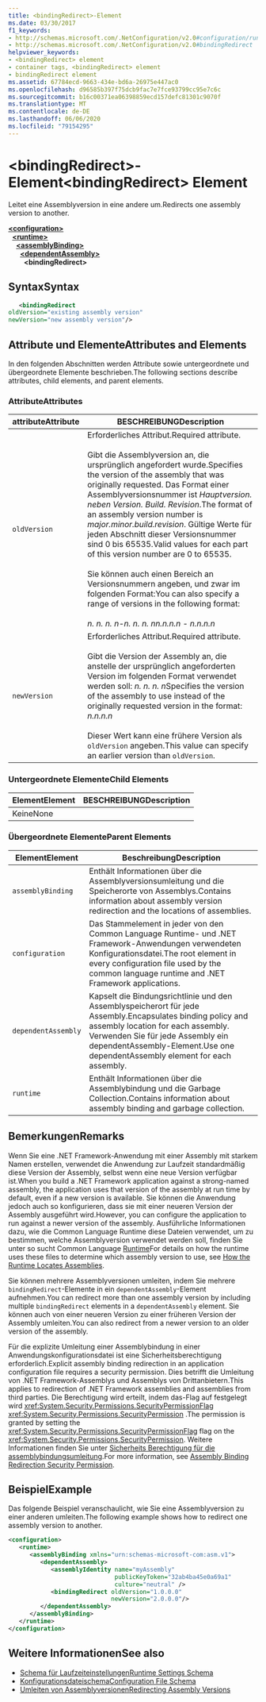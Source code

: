 ```yaml
---
title: <bindingRedirect>-Element
ms.date: 03/30/2017
f1_keywords:
- http://schemas.microsoft.com/.NetConfiguration/v2.0#configuration/runtime/assemblyBinding/dependentAssembly/bindingRedirect
- http://schemas.microsoft.com/.NetConfiguration/v2.0#bindingRedirect
helpviewer_keywords:
- <bindingRedirect> element
- container tags, <bindingRedirect> element
- bindingRedirect element
ms.assetid: 67784ecd-9663-434e-bd6a-26975e447ac0
ms.openlocfilehash: d96585b397f75dcb9fac7e7fce93799cc95e7c6c
ms.sourcegitcommit: b16c00371ea06398859ecd157defc81301c9070f
ms.translationtype: MT
ms.contentlocale: de-DE
ms.lasthandoff: 06/06/2020
ms.locfileid: "79154295"
---
```

# <a name="bindingredirect-element"></a><span data-ttu-id="ff718-102">\<bindingRedirect>-Element</span><span class="sxs-lookup"><span data-stu-id="ff718-102">\<bindingRedirect> Element</span></span>
<span data-ttu-id="ff718-103">Leitet eine Assemblyversion in eine andere um.</span><span class="sxs-lookup"><span data-stu-id="ff718-103">Redirects one assembly version to another.</span></span>  
  
[**\<configuration>**](../configuration-element.md)\
&nbsp;&nbsp;[**\<runtime>**](runtime-element.md)\
&nbsp;&nbsp;&nbsp;&nbsp;[**\<assemblyBinding>**](assemblybinding-element-for-runtime.md)\
&nbsp;&nbsp;&nbsp;&nbsp;&nbsp;&nbsp;[**\<dependentAssembly>**](dependentassembly-element.md)\
&nbsp;&nbsp;&nbsp;&nbsp;&nbsp;&nbsp;&nbsp;&nbsp;**\<bindingRedirect>**  
  
## <a name="syntax"></a><span data-ttu-id="ff718-104">Syntax</span><span class="sxs-lookup"><span data-stu-id="ff718-104">Syntax</span></span>  
  
```xml  
   <bindingRedirect
oldVersion="existing assembly version"  
newVersion="new assembly version"/>  
```  
  
## <a name="attributes-and-elements"></a><span data-ttu-id="ff718-105">Attribute und Elemente</span><span class="sxs-lookup"><span data-stu-id="ff718-105">Attributes and Elements</span></span>  
 <span data-ttu-id="ff718-106">In den folgenden Abschnitten werden Attribute sowie untergeordnete und übergeordnete Elemente beschrieben.</span><span class="sxs-lookup"><span data-stu-id="ff718-106">The following sections describe attributes, child elements, and parent elements.</span></span>  
  
### <a name="attributes"></a><span data-ttu-id="ff718-107">Attribute</span><span class="sxs-lookup"><span data-stu-id="ff718-107">Attributes</span></span>  
  
|<span data-ttu-id="ff718-108">attribute</span><span class="sxs-lookup"><span data-stu-id="ff718-108">Attribute</span></span>|<span data-ttu-id="ff718-109">BESCHREIBUNG</span><span class="sxs-lookup"><span data-stu-id="ff718-109">Description</span></span>|  
|---------------|-----------------|  
|`oldVersion`|<span data-ttu-id="ff718-110">Erforderliches Attribut.</span><span class="sxs-lookup"><span data-stu-id="ff718-110">Required attribute.</span></span><br /><br /> <span data-ttu-id="ff718-111">Gibt die Assemblyversion an, die ursprünglich angefordert wurde.</span><span class="sxs-lookup"><span data-stu-id="ff718-111">Specifies the version of the assembly that was originally requested.</span></span> <span data-ttu-id="ff718-112">Das Format einer Assemblyversionsnummer ist *Hauptversion. neben Version. Build. Revision*.</span><span class="sxs-lookup"><span data-stu-id="ff718-112">The format of an assembly version number is *major.minor.build.revision*.</span></span> <span data-ttu-id="ff718-113">Gültige Werte für jeden Abschnitt dieser Versionsnummer sind 0 bis 65535.</span><span class="sxs-lookup"><span data-stu-id="ff718-113">Valid values for each part of this version number are 0 to 65535.</span></span><br /><br /> <span data-ttu-id="ff718-114">Sie können auch einen Bereich an Versionsnummern angeben, und zwar im folgenden Format:</span><span class="sxs-lookup"><span data-stu-id="ff718-114">You can also specify a range of versions in the following format:</span></span><br /><br /> <span data-ttu-id="ff718-115">*n. n. n. n-n. n. n. n*</span><span class="sxs-lookup"><span data-stu-id="ff718-115">*n.n.n.n - n.n.n.n*</span></span>|  
|`newVersion`|<span data-ttu-id="ff718-116">Erforderliches Attribut.</span><span class="sxs-lookup"><span data-stu-id="ff718-116">Required attribute.</span></span><br /><br /> <span data-ttu-id="ff718-117">Gibt die Version der Assembly an, die anstelle der ursprünglich angeforderten Version im folgenden Format verwendet werden soll: *n. n. n. n*</span><span class="sxs-lookup"><span data-stu-id="ff718-117">Specifies the version of the assembly to use instead of the originally requested version in the format: *n.n.n.n*</span></span><br /><br /> <span data-ttu-id="ff718-118">Dieser Wert kann eine frühere Version als `oldVersion` angeben.</span><span class="sxs-lookup"><span data-stu-id="ff718-118">This value can specify an earlier version than `oldVersion`.</span></span>|  
  
### <a name="child-elements"></a><span data-ttu-id="ff718-119">Untergeordnete Elemente</span><span class="sxs-lookup"><span data-stu-id="ff718-119">Child Elements</span></span>  
  
|<span data-ttu-id="ff718-120">Element</span><span class="sxs-lookup"><span data-stu-id="ff718-120">Element</span></span>|<span data-ttu-id="ff718-121">BESCHREIBUNG</span><span class="sxs-lookup"><span data-stu-id="ff718-121">Description</span></span>|  
|-------------|-----------------|  
|<span data-ttu-id="ff718-122">Keine</span><span class="sxs-lookup"><span data-stu-id="ff718-122">None</span></span>||  
  
### <a name="parent-elements"></a><span data-ttu-id="ff718-123">Übergeordnete Elemente</span><span class="sxs-lookup"><span data-stu-id="ff718-123">Parent Elements</span></span>  
  
|<span data-ttu-id="ff718-124">Element</span><span class="sxs-lookup"><span data-stu-id="ff718-124">Element</span></span>|<span data-ttu-id="ff718-125">Beschreibung</span><span class="sxs-lookup"><span data-stu-id="ff718-125">Description</span></span>|  
|-------------|-----------------|  
|`assemblyBinding`|<span data-ttu-id="ff718-126">Enthält Informationen über die Assemblyversionsumleitung und die Speicherorte von Assemblys.</span><span class="sxs-lookup"><span data-stu-id="ff718-126">Contains information about assembly version redirection and the locations of assemblies.</span></span>|  
|`configuration`|<span data-ttu-id="ff718-127">Das Stammelement in jeder von den Common Language Runtime- und .NET Framework-Anwendungen verwendeten Konfigurationsdatei.</span><span class="sxs-lookup"><span data-stu-id="ff718-127">The root element in every configuration file used by the common language runtime and .NET Framework applications.</span></span>|  
|`dependentAssembly`|<span data-ttu-id="ff718-128">Kapselt die Bindungsrichtlinie und den Assemblyspeicherort für jede Assembly.</span><span class="sxs-lookup"><span data-stu-id="ff718-128">Encapsulates binding policy and assembly location for each assembly.</span></span> <span data-ttu-id="ff718-129">Verwenden Sie für jede Assembly ein dependentAssembly-Element.</span><span class="sxs-lookup"><span data-stu-id="ff718-129">Use one dependentAssembly element for each assembly.</span></span>|  
|`runtime`|<span data-ttu-id="ff718-130">Enthält Informationen über die Assemblybindung und die Garbage Collection.</span><span class="sxs-lookup"><span data-stu-id="ff718-130">Contains information about assembly binding and garbage collection.</span></span>|  
  
## <a name="remarks"></a><span data-ttu-id="ff718-131">Bemerkungen</span><span class="sxs-lookup"><span data-stu-id="ff718-131">Remarks</span></span>  
 <span data-ttu-id="ff718-132">Wenn Sie eine .NET Framework-Anwendung mit einer Assembly mit starkem Namen erstellen, verwendet die Anwendung zur Laufzeit standardmäßig diese Version der Assembly, selbst wenn eine neue Version verfügbar ist.</span><span class="sxs-lookup"><span data-stu-id="ff718-132">When you build a .NET Framework application against a strong-named assembly, the application uses that version of the assembly at run time by default, even if a new version is available.</span></span> <span data-ttu-id="ff718-133">Sie können die Anwendung jedoch auch so konfigurieren, dass sie mit einer neueren Version der Assembly ausgeführt wird.</span><span class="sxs-lookup"><span data-stu-id="ff718-133">However, you can configure the application to run against a newer version of the assembly.</span></span> <span data-ttu-id="ff718-134">Ausführliche Informationen dazu, wie die Common Language Runtime diese Dateien verwendet, um zu bestimmen, welche Assemblyversion verwendet werden soll, finden Sie unter so sucht Common Language [Runtime](../../../deployment/how-the-runtime-locates-assemblies.md)</span><span class="sxs-lookup"><span data-stu-id="ff718-134">For details on how the runtime uses these files to determine which assembly version to use, see [How the Runtime Locates Assemblies](../../../deployment/how-the-runtime-locates-assemblies.md).</span></span>  
  
 <span data-ttu-id="ff718-135">Sie können mehrere Assemblyversionen umleiten, indem Sie mehrere `bindingRedirect`-Elemente in ein `dependentAssembly`-Element aufnehmen.</span><span class="sxs-lookup"><span data-stu-id="ff718-135">You can redirect more than one assembly version by including multiple `bindingRedirect` elements in a `dependentAssembly` element.</span></span> <span data-ttu-id="ff718-136">Sie können auch von einer neueren Version zu einer früheren Version der Assembly umleiten.</span><span class="sxs-lookup"><span data-stu-id="ff718-136">You can also redirect from a newer version to an older version of the assembly.</span></span>  
  
 <span data-ttu-id="ff718-137">Für die explizite Umleitung einer Assemblybindung in einer Anwendungskonfigurationsdatei ist eine Sicherheitsberechtigung erforderlich.</span><span class="sxs-lookup"><span data-stu-id="ff718-137">Explicit assembly binding redirection in an application configuration file requires a security permission.</span></span> <span data-ttu-id="ff718-138">Dies betrifft die Umleitung von .NET Framework-Assemblys und Assemblys von Drittanbietern.</span><span class="sxs-lookup"><span data-stu-id="ff718-138">This applies to redirection of .NET Framework assemblies and assemblies from third parties.</span></span> <span data-ttu-id="ff718-139">Die Berechtigung wird erteilt, indem das-Flag auf festgelegt wird <xref:System.Security.Permissions.SecurityPermissionFlag> <xref:System.Security.Permissions.SecurityPermission> .</span><span class="sxs-lookup"><span data-stu-id="ff718-139">The permission is granted by setting the <xref:System.Security.Permissions.SecurityPermissionFlag> flag on the <xref:System.Security.Permissions.SecurityPermission>.</span></span> <span data-ttu-id="ff718-140">Weitere Informationen finden Sie unter [Sicherheits Berechtigung für die assemblybindungsumleitung](../../assembly-binding-redirection-security-permission.md).</span><span class="sxs-lookup"><span data-stu-id="ff718-140">For more information, see [Assembly Binding Redirection Security Permission](../../assembly-binding-redirection-security-permission.md).</span></span>  
  
## <a name="example"></a><span data-ttu-id="ff718-141">Beispiel</span><span class="sxs-lookup"><span data-stu-id="ff718-141">Example</span></span>  
 <span data-ttu-id="ff718-142">Das folgende Beispiel veranschaulicht, wie Sie eine Assemblyversion zu einer anderen umleiten.</span><span class="sxs-lookup"><span data-stu-id="ff718-142">The following example shows how to redirect one assembly version to another.</span></span>  
  
```xml  
<configuration>  
   <runtime>  
      <assemblyBinding xmlns="urn:schemas-microsoft-com:asm.v1">  
         <dependentAssembly>  
            <assemblyIdentity name="myAssembly"  
                              publicKeyToken="32ab4ba45e0a69a1"  
                              culture="neutral" />  
            <bindingRedirect oldVersion="1.0.0.0"  
                             newVersion="2.0.0.0"/>  
         </dependentAssembly>  
      </assemblyBinding>  
   </runtime>  
</configuration>  
```  
  
## <a name="see-also"></a><span data-ttu-id="ff718-143">Weitere Informationen</span><span class="sxs-lookup"><span data-stu-id="ff718-143">See also</span></span>

- [<span data-ttu-id="ff718-144">Schema für Laufzeiteinstellungen</span><span class="sxs-lookup"><span data-stu-id="ff718-144">Runtime Settings Schema</span></span>](index.md)
- [<span data-ttu-id="ff718-145">Konfigurationsdateischema</span><span class="sxs-lookup"><span data-stu-id="ff718-145">Configuration File Schema</span></span>](../index.md)
- [<span data-ttu-id="ff718-146">Umleiten von Assemblyversionen</span><span class="sxs-lookup"><span data-stu-id="ff718-146">Redirecting Assembly Versions</span></span>](../../redirect-assembly-versions.md)
